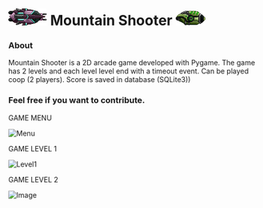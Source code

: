 ![alt text](https://raw.githubusercontent.com/stephanymarchena/MountainShooter/refs/heads/main/asset/Player2.png) Mountain Shooter ![alt text](https://raw.githubusercontent.com/stephanymarchena/MountainShooter/refs/heads/main/asset/Player1.png)
===============
 

### About

Mountain Shooter is a 2D arcade game developed with Pygame. The game has 2 levels and each level level end with a timeout event.
Can be played coop (2 players).
Score is saved in database (SQLite3))


### Feel free if you want to contribute.



GAME MENU

![Menu](https://github.com/user-attachments/assets/c9524f59-6ebd-443a-82c0-53b63eb2128f)

GAME LEVEL 1

![Level1](https://github.com/user-attachments/assets/8af63514-178d-44c9-9eb0-299e0aee0933)

GAME LEVEL 2 

![Image](https://github.com/user-attachments/assets/809e668d-575f-4557-a5d9-5f0d03f52c17)
